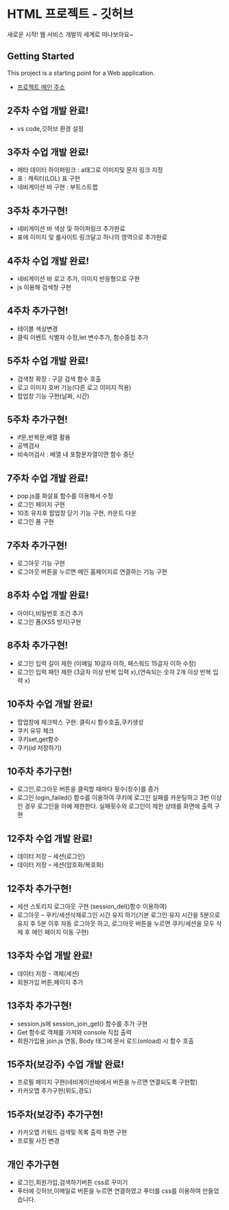 # HTML 프로젝트 - 깃허브
새로운 시작! 웹 서비스 개발의 세계로 떠나보아요~
## Getting Started
This project is a starting point for a Web application.
- [프로젝트 메인 주소](https://github.com/somyeong0503/java__1)
## 2주차 수업 개발 완료!
- vs code,깃허브 환경 설정

## 3주차 수업 개발 완료!
- 메타 데이터 하이퍼링크 : a태그로 이미지및 문자 링크 지정
- 표 : 캐릭터(LOL) 표 구현
- 네비게이션 바 구현 : 부트스트랩
## 3주차 추가구현!
- 네비게이션 바 색상 및 하이퍼링크 추가완료
- 표에 이미지 및 롤사이트 링크달고 하나의 영역으로 추가완료

## 4주차 수업 개발 완료!
- 네비게이션 바 로고 추가, 이미지 반응형으로 구현
- js 이용해 검색창 구현
## 4주차 추가구현!
- 테이블 색상변경
- 클릭 이벤트 식별자 수정,let 변수추가, 함수중첩 추가

## 5주차 수업 개발 완료!
- 검색창 확장 : 구글 검색 함수 호출
- 로고 이미지 호버 기능(다른 로고 이미지 적용)
- 팝업창 기능 구현(날짜, 시간)
## 5주차 추가구현!
- if문,반복문,배열 활용
- 공백검사
- 비속어검사 : 배열 내 포함문자열이면 함수 중단

## 7주차 수업 개발 완료!
- pop.js를 화살표 함수를 이용해서 수정
- 로그인 페이지 구현
- 10초 유지후 팝업창 닫기 기능 구현, 카운트 다운
- 로그인 폼 구현
## 7주차 추가구현!
- 로그아웃 기능 구현
- 로그아웃 버튼을 누르면 메인 홈페이지로 연결하는 기능 구현   

## 8주차 수업 개발 완료!
- 아이디,비밀번호 조건 추가
- 로그인 폼(XSS 방지)구현
## 8주차 추가구현!
- 로그인 입력 길이 제한 (이메일 10글자 이하, 패스워드 15글자 이하 수정)
- 로그인 입력 패턴 제한 (3글자 이상 반복 입력 x),(연속되는 숫자 2개 이상 반복 입력 x)

## 10주차 수업 개발 완료!
- 팝업창에 체크박스 구현: 클릭시 함수호출,쿠키생성
- 쿠키 유뮤 체크 
- 쿠키set,get함수
- 쿠키(id 저장하기)
## 10주차 추가구현!
- 로그인,로그아웃 버튼을 클릭할 때마다 횟수(정수)를 증가
- 로그인 login_failed() 함수를 이용하여 쿠키에 로그인 실패를 카운팅하고 3번 이상인 경우 로그인을 아예 제한한다. 실패횟수와 로그인이 제한 상태를 화면에 출력 구현

## 12주차 수업 개발 완료!
- 데이터 저장 – 세션(로그인)
- 데이터 저장 – 세션(암호화/복호화)
## 12주차 추가구현!
- 세션 스토리지 로그아웃 구현 (session_del()함수 이용하여)
- 로그아웃 – 쿠키/세션삭제로그인 시간 유지 하기(기본 로그인 유지 시간을 5분으로 유지 후 5분 이후 자동 로그아웃 하고, 로그아웃 버튼을 누르면 쿠키/세션을 모두 삭제 후 메인 페이지 이동 구현)

## 13주차 수업 개발 완료!
- 데이터 저장 - 객체(세션)
- 회원가입 버튼,페이지 추가
## 13주차 추가구현!
- session.js에 session_join_get() 함수를 추가 구현
- Get 함수로 객체를 가져와 console 직접 출력
- 회원가입용 join.js 연동, Body 태그에 문서 로드(onload) 시 함수 호출

## 15주차(보강주) 수업 개발 완료!
- 프로필 페이지 구현(네비게이션바에서 버튼을 누르면 연결되도록 구현함)
- 카카오맵 추가구현(위도,경도)
## 15주차(보강주) 추가구현!
- 카카오맵 키워드 검색및 목록 출력 화면 구현
- 프로필 사진 변경

## 개인 추가구현
- 로그인,회원가입,검색하기버튼 css로 꾸미기
- 푸터에 깃허브,이메일로 버튼을 누르면 연결하였고 푸터를 css를 이용하여 만들었습니다.
